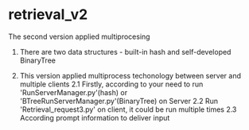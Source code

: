 # retrieval_v2
The second version applied multiprocesing

1. There are two data structures - built-in hash and self-developed BinaryTree

2. This version applied multiprocess techonology between server and multiple clients
   2.1 Firstly, according to your need to run 'RunServerManager.py'(hash) or
       'BTreeRunServerManager.py'(BinaryTree) on Server
   2.2 Run 'Retrieval_request3.py' on client, it could be run multiple times
   2.3 According prompt information to deliver input
   
